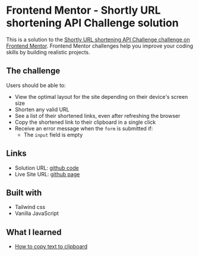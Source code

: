 # Frontend Mentor - Shortly URL shortening API Challenge solution

This is a solution to the [Shortly URL shortening API Challenge challenge on Frontend Mentor](https://www.frontendmentor.io/challenges/url-shortening-api-landing-page-2ce3ob-G). Frontend Mentor challenges help you improve your coding skills by building realistic projects.

## The challenge

Users should be able to:

- View the optimal layout for the site depending on their device's screen size
- Shorten any valid URL
- See a list of their shortened links, even after refreshing the browser
- Copy the shortened link to their clipboard in a single click
- Receive an error message when the `form` is submitted if:
  - The `input` field is empty

## Links

- Solution URL: [github code](https://github.com/evelyn-2022/url-shortening-api-with-tailwind)
- Live Site URL: [github page](https://evelyn-2022.github.io/url-shortening-api-with-tailwind/)

## Built with

- Tailwind css
- Vanilla JavaScript

## What I learned

- [How to copy text to clipboard](https://www.w3schools.com/howto/howto_js_copy_clipboard.asp)
